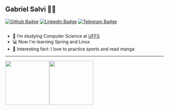 ## Gabriel Salvi :man_technologist:


[![Github Badge](https://img.shields.io/badge/-Github-000?style=for-the-badge&logo=Github&logoColor=white&link=https://github.com/gabrielsalvi)](https://github.com/gabrielsalvi)
[![Linkedin Badge](https://img.shields.io/badge/-LinkedIn-blue?style=for-the-badge&logo=Linkedin&logoColor=white&link=https://www.linkedin.com/in/gabrielsalvi/)](https://www.linkedin.com/in/gabrielsalvi/)
[![Telegram Badge](https://img.shields.io/badge/-Telegram-1ca0f1?style=for-the-badge&labelColor=1ca0f1&logo=telegram&logoColor=white&link=https://t.me/gabrielsalvi)](https://t.me/gabrielsalvi)
  
##

- :open_book: I’m studying Computer Science at [UFFS](https://www.uffs.edu.br/)
- :computer: Now I'm learning Spring and Linux
- :call_me_hand: Interesting fact: I love to practice sports and read manga
 
---

<div style="display: flex"><br>
  <img height="140em" src="https://github-readme-stats.vercel.app/api?username=gabrielsalvi&show_icons=true&count_private=true&theme=radical&title_color=1ca0f1&hide=issues"/>
  <img height="140em" src="https://github-readme-stats.vercel.app/api/top-langs/?username=gabrielsalvi&layout=compact&langs_count=7&theme=radical&title_color=1ca0f1"/>
</div>

